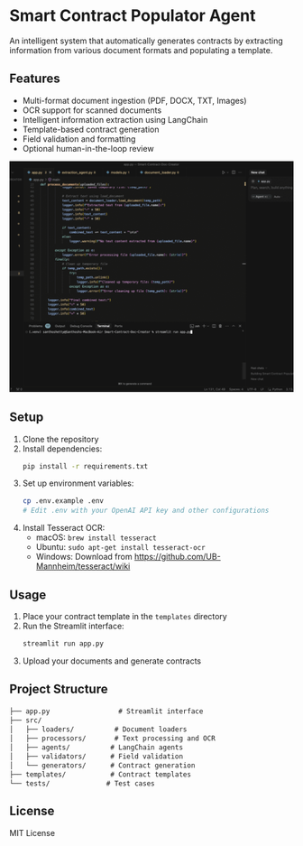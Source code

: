 # Smart Contract Populator Agent

An intelligent system that automatically generates contracts by extracting information from various document formats and populating a template.

## Features

- Multi-format document ingestion (PDF, DOCX, TXT, Images)
- OCR support for scanned documents
- Intelligent information extraction using LangChain
- Template-based contract generation
- Field validation and formatting
- Optional human-in-the-loop review

![Samrt Contract Populator Demo](demo.gif)

## Setup

1. Clone the repository
2. Install dependencies:
   ```bash
   pip install -r requirements.txt
   ```
3. Set up environment variables:
   ```bash
   cp .env.example .env
   # Edit .env with your OpenAI API key and other configurations
   ```
4. Install Tesseract OCR:
   - macOS: `brew install tesseract`
   - Ubuntu: `sudo apt-get install tesseract-ocr`
   - Windows: Download from https://github.com/UB-Mannheim/tesseract/wiki

## Usage

1. Place your contract template in the `templates` directory
2. Run the Streamlit interface:
   ```bash
   streamlit run app.py
   ```
3. Upload your documents and generate contracts

## Project Structure

```
├── app.py                 # Streamlit interface
├── src/
│   ├── loaders/          # Document loaders
│   ├── processors/       # Text processing and OCR
│   ├── agents/          # LangChain agents
│   ├── validators/      # Field validation
│   └── generators/      # Contract generation
├── templates/           # Contract templates
└── tests/              # Test cases
```

## License

MIT License 
